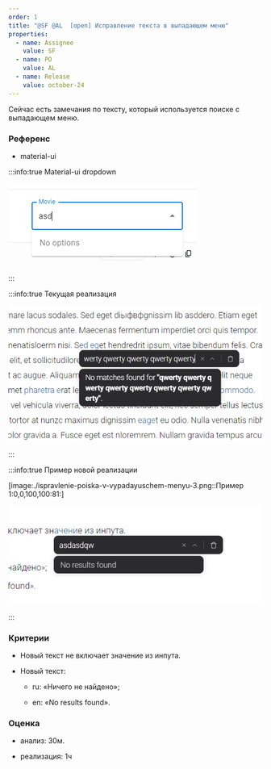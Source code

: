 ```yaml
---
order: 1
title: "@SF @AL  [open] Исправление текста в выпадающем меню"
properties:
  - name: Assignee
    value: SF
  - name: PO
    value: AL
  - name: Release
    value: october-24
---
```


Сейчас есть замечания по тексту, который используется поиске с выпадающем меню.

### Референс

-  material-ui



:::info:true Material-ui dropdown

![](./ispravlenie-poiska-v-vypadayuschem-menyu-2.png)

:::

:::info:true Текущая реализация

![](./ispravlenie-poiska-v-vypadayuschem-menyu.png)

:::

:::info:true Пример новой реализации

[image:./ispravlenie-poiska-v-vypadayuschem-menyu-3.png::Пример 1:0,0,100,100:81:]



![](./ispravlenie-poiska-v-vypadayuschem-menyu-6.png "Пример 1_en")

:::



### Критерии

-  Новый текст не включает значение из инпута.

-  Новый текст:

   -  ru: «Ничего не найдено»;

   -  en: «No results found».



### Оценка

-  анализ: 30м.

-  реализация: 1ч